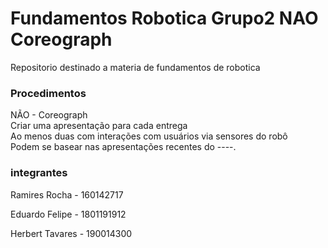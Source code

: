 # Fundamentos Robotica Grupo2 NAO Coreograph

Repositorio destinado a materia de fundamentos de robotica

### Procedimentos
NÃO - Coreograph  
  Criar uma apresentação para cada entrega  
  Ao menos duas com interações com usuários via sensores do robô  
  Podem se basear nas apresentações recentes do ----.

### integrantes 

Ramires Rocha - 160142717

Eduardo Felipe - 1801191912

Herbert Tavares - 190014300
